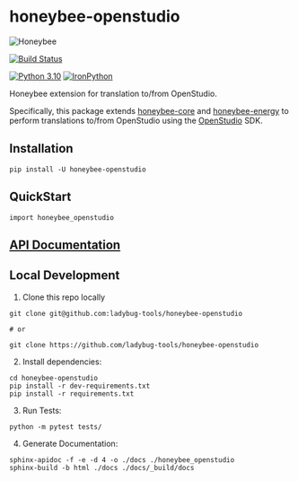 # honeybee-openstudio

![Honeybee](https://www.ladybug.tools/assets/img/honeybee.png)

[![Build Status](https://github.com/ladybug-tools/honeybee-openstudio/workflows/CI/badge.svg)](https://github.com/ladybug-tools/honeybee-openstudio/actions)

[![Python 3.10](https://img.shields.io/badge/python-3.10-orange.svg)](https://www.python.org/downloads/release/python-3100/)
[![IronPython](https://img.shields.io/badge/ironpython-2.7-red.svg)](https://github.com/IronLanguages/ironpython2/releases/tag/ipy-2.7.8/)

Honeybee extension for translation to/from OpenStudio.

Specifically, this package extends [honeybee-core](https://github.com/ladybug-tools/honeybee-core) and [honeybee-energy](https://github.com/ladybug-tools/honeybee-energy) to perform translations to/from OpenStudio using the [OpenStudio](https://github.com/NREL/OpenStudio) SDK.

## Installation

`pip install -U honeybee-openstudio`

## QuickStart

```console
import honeybee_openstudio
```

## [API Documentation](http://ladybug-tools.github.io/honeybee-openstudio/docs)

## Local Development

1. Clone this repo locally
```console
git clone git@github.com:ladybug-tools/honeybee-openstudio

# or

git clone https://github.com/ladybug-tools/honeybee-openstudio
```
2. Install dependencies:
```
cd honeybee-openstudio
pip install -r dev-requirements.txt
pip install -r requirements.txt
```

3. Run Tests:
```console
python -m pytest tests/
```

4. Generate Documentation:
```console
sphinx-apidoc -f -e -d 4 -o ./docs ./honeybee_openstudio
sphinx-build -b html ./docs ./docs/_build/docs
```